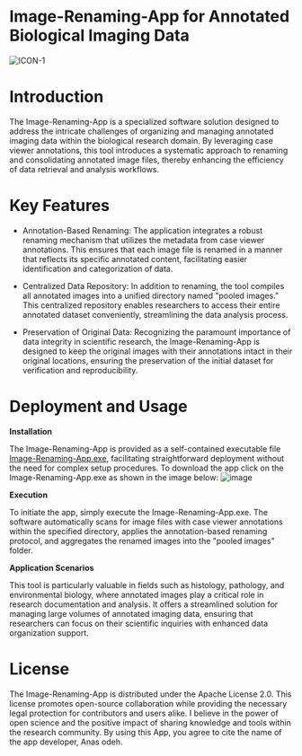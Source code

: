 # **Image-Renaming-App for Annotated Biological Imaging Data**

  ![ICON-1](https://github.com/Anas-Odeh/Image-Renaming-App/assets/133384773/a0ca77ec-3ca9-430c-b4f5-f7c4c1409045)


# Introduction

The Image-Renaming-App is a specialized software solution designed to address the intricate challenges of organizing and managing annotated imaging data within the biological research domain. By leveraging case viewer annotations, this tool introduces a systematic approach to renaming and consolidating annotated image files, thereby enhancing the efficiency of data retrieval and analysis workflows.

# Key Features

* Annotation-Based Renaming: The application integrates a robust renaming mechanism that utilizes the metadata from case viewer annotations. This ensures that each image file is renamed in a manner that reflects its specific annotated content, facilitating easier identification and categorization of data.

* Centralized Data Repository: In addition to renaming, the tool compiles all annotated images into a unified directory named "pooled images." This centralized repository enables researchers to access their entire annotated dataset conveniently, streamlining the data analysis process.

* Preservation of Original Data: Recognizing the paramount importance of data integrity in scientific research, the Image-Renaming-App is designed to keep the original images with their annotations intact in their original locations, ensuring the preservation of the initial dataset for verification and reproducibility.

# Deployment and Usage

**Installation**

The Image-Renaming-App is provided as a self-contained executable file [Image-Renaming-App.exe](https://github.com/Anas-Odeh/Image-Renaming-App/releases/tag/Image-Renaming-App), facilitating straightforward deployment without the need for complex setup procedures.
To download the app click on the Image-Renaming-App.exe as shown in the image below:
![image](https://github.com/Anas-Odeh/Image-Renaming-App/assets/133384773/b708e2af-0c70-4ce8-a336-312e3322dbf4)


**Execution**

To initiate the app, simply execute the Image-Renaming-App.exe. The software automatically scans for image files with case viewer annotations within the specified directory, applies the annotation-based renaming protocol, and aggregates the renamed images into the "pooled images" folder.


**Application Scenarios**

This tool is particularly valuable in fields such as histology, pathology, and environmental biology, where annotated images play a critical role in research documentation and analysis. It offers a streamlined solution for managing large volumes of annotated imaging data, ensuring that researchers can focus on their scientific inquiries with enhanced data organization support.


# **License**

The Image-Renaming-App is distributed under the Apache License 2.0. This license promotes open-source collaboration while providing the necessary legal protection for contributors and users alike. I believe in the power of open science and the positive impact of sharing knowledge and tools within the research community. By using this App, you agree to cite the name of the app developer, Anas odeh.

